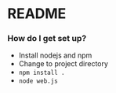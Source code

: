 # README #

### How do I get set up? ###

* Install nodejs and npm
* Change to project directory
* ```npm install .```
* ```node web.js```
